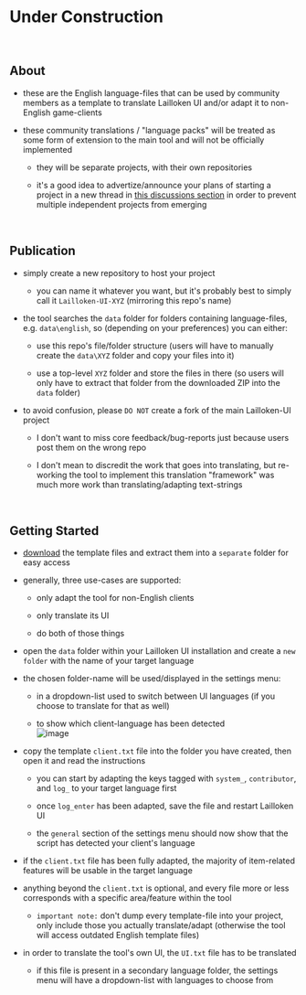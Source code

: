 # Under Construction
<br>

## About
- these are the English language-files that can be used by community members as a template to translate Lailloken UI and/or adapt it to non-English game-clients

- these community translations / "language packs" will be treated as some form of extension to the main tool and will not be officially implemented

  - they will be separate projects, with their own repositories
 
  - it's a good idea to advertize/announce your plans of starting a project in a new thread in [this discussions section](https://github.com/Lailloken/Lailloken-UI/discussions/categories/translations-localization) in order to prevent multiple independent projects from emerging
<br>

## Publication
- simply create a new repository to host your project

  - you can name it whatever you want, but it's probably best to simply call it `Lailloken-UI-XYZ` (mirroring this repo's name)
 
- the tool searches the `data` folder for folders containing language-files, e.g. `data\english`, so (depending on your preferences) you can either:

  - use this repo's file/folder structure (users will have to manually create the `data\XYZ` folder and copy your files into it)
 
  - use a top-level `XYZ` folder and store the files in there (so users will only have to extract that folder from the downloaded ZIP into the `data` folder)
 
- to avoid confusion, please `DO NOT` create a fork of the main Lailloken-UI project

  - I don't want to miss core feedback/bug-reports just because users post them on the wrong repo
 
  - I don't mean to discredit the work that goes into translating, but re-working the tool to implement this translation "framework" was much more work than translating/adapting text-strings
<br>

## Getting Started
- [download](https://github.com/Lailloken/Lailloken-UI-English/archive/refs/heads/main.zip) the template files and extract them into a `separate` folder for easy access

- generally, three use-cases are supported:
  - only adapt the tool for non-English clients

  - only translate its UI
  - do both of those things

- open the `data` folder within your Lailloken UI installation and create a `new folder` with the name of your target language
- the chosen folder-name will be used/displayed in the settings menu:
  - in a dropdown-list used to switch between UI languages (if you choose to translate for that as well)
 
  - to show which client-language has been detected  
![image](https://github.com/Lailloken/Lailloken-UI-English/assets/61888437/6bc87e98-290e-427e-9eb7-1219013b5493)

- copy the template `client.txt` file into the folder you have created, then open it and read the instructions
  - you can start by adapting the keys tagged with `system_`, `contributor`, and `log_` to your target language first
 
  - once `log_enter` has been adapted, save the file and restart Lailloken UI
  - the `general` section of the settings menu should now show that the script has detected your client's language
 
- if the `client.txt` file has been fully adapted, the majority of item-related features will be usable in the target language

- anything beyond the `client.txt` is optional, and every file more or less corresponds with a specific area/feature within the tool
  - `important note:` don't dump every template-file into your project, only include those you actually translate/adapt (otherwise the tool will access outdated English template files)
 
- in order to translate the tool's own UI, the `UI.txt` file has to be translated
  - if this file is present in a secondary language folder, the settings menu will have a dropdown-list with languages to choose from

